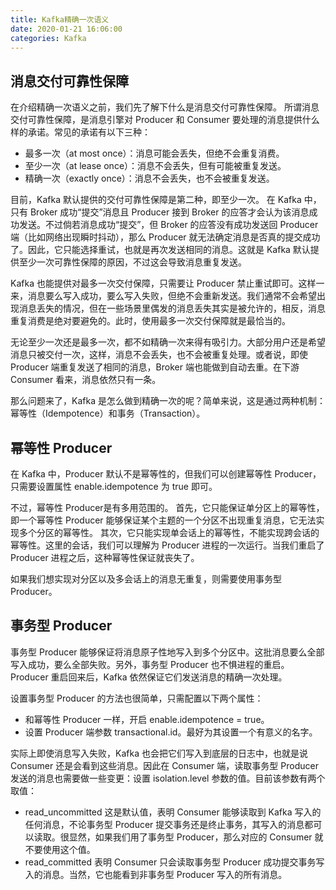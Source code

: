 ```yaml
---
title: Kafka精确一次语义
date: 2020-01-21 16:06:00
categories: Kafka
---
```

## 消息交付可靠性保障
在介绍精确一次语义之前，我们先了解下什么是消息交付可靠性保障。
所谓消息交付可靠性保障，是消息引擎对 Producer 和 Consumer 要处理的消息提供什么样的承诺。常见的承诺有以下三种：
* 最多一次（at most once）：消息可能会丢失，但绝不会重复消费。
* 至少一次（at lease once）：消息不会丢失，但有可能被重复发送。
* 精确一次（exactly once）：消息不会丢失，也不会被重复发送。

目前，Kafka 默认提供的交付可靠性保障是第二种，即至少一次。
在 Kafka 中，只有 Broker 成功“提交”消息且 Producer 接到 Broker 的应答才会认为该消息成功发送。不过倘若消息成功“提交”，但 Broker 的应答没有成功发送回 Producer 端（比如网络出现瞬时抖动），那么 Producer 就无法确定消息是否真的提交成功了。因此，它只能选择重试，也就是再次发送相同的消息。这就是 Kafka 默认提供至少一次可靠性保障的原因，不过这会导致消息重复发送。

Kafka 也能提供对最多一次交付保障，只需要让 Producer 禁止重试即可。这样一来，消息要么写入成功，要么写入失败，但绝不会重新发送。我们通常不会希望出现消息丢失的情况，但在一些场景里偶发的消息丢失其实是被允许的，相反，消息重复消费是绝对要避免的。此时，使用最多一次交付保障就是最恰当的。

无论至少一次还是最多一次，都不如精确一次来得有吸引力。大部分用户还是希望消息只被交付一次，这样，消息不会丢失，也不会被重复处理。或者说，即使 Producer 端重复发送了相同的消息，Broker 端也能做到自动去重。在下游 Consumer 看来，消息依然只有一条。

那么问题来了，Kafka 是怎么做到精确一次的呢？简单来说，这是通过两种机制：幂等性（Idempotence）和事务（Transaction）。

## 幂等性 Producer
在 Kafka 中，Producer 默认不是幂等性的，但我们可以创建幂等性 Producer，只需要设置属性 enable.idempotence 为 true 即可。

不过，幂等性 Producer是有多用范围的。
首先，它只能保证单分区上的幂等性，即一个幂等性 Producer 能够保证某个主题的一个分区不出现重复消息，它无法实现多个分区的幂等性。
其次，它只能实现单会话上的幂等性，不能实现跨会话的幂等性。这里的会话，我们可以理解为 Producer 进程的一次运行。当我们重启了 Producer 进程之后，这种幂等性保证就丧失了。

如果我们想实现对分区以及多会话上的消息无重复，则需要使用事务型 Producer。

## 事务型 Producer
事务型 Producer 能够保证将消息原子性地写入到多个分区中。这批消息要么全部写入成功，要么全部失败。另外，事务型 Producer 也不惧进程的重启。Producer 重启回来后，Kafka 依然保证它们发送消息的精确一次处理。

设置事务型 Producer 的方法也很简单，只需配置以下两个属性：
* 和幂等性 Producer 一样，开启 enable.idempotence = true。
* 设置 Producer 端参数 transactional.id。最好为其设置一个有意义的名字。

实际上即使消息写入失败，Kafka 也会把它们写入到底层的日志中，也就是说 Consumer 还是会看到这些消息。因此在 Consumer 端，读取事务型 Producer 发送的消息也需要做一些变更：设置 isolation.level 参数的值。目前该参数有两个取值：
* read_uncommitted
这是默认值，表明 Consumer 能够读取到 Kafka 写入的任何消息，不论事务型 Producer 提交事务还是终止事务，其写入的消息都可以读取。很显然，如果我们用了事务型 Producer，那么对应的 Consumer 就不要使用这个值。
* read_committed
表明 Consumer 只会读取事务型 Producer 成功提交事务写入的消息。当然，它也能看到非事务型 Producer 写入的所有消息。